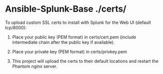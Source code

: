 # Ansible-Splunk-Base ./certs/

To upload custom SSL certs to install with Splunk for the Web UI (default tcp/8000):

1. Place your public key (PEM format) in certs/cert.pem (include intermediate chain after the public key if available).

2. Place your private key (PEM format) in certs/privkey.pem

3. This project will upload the certs to their default locations and restart the Phantom nginx server.